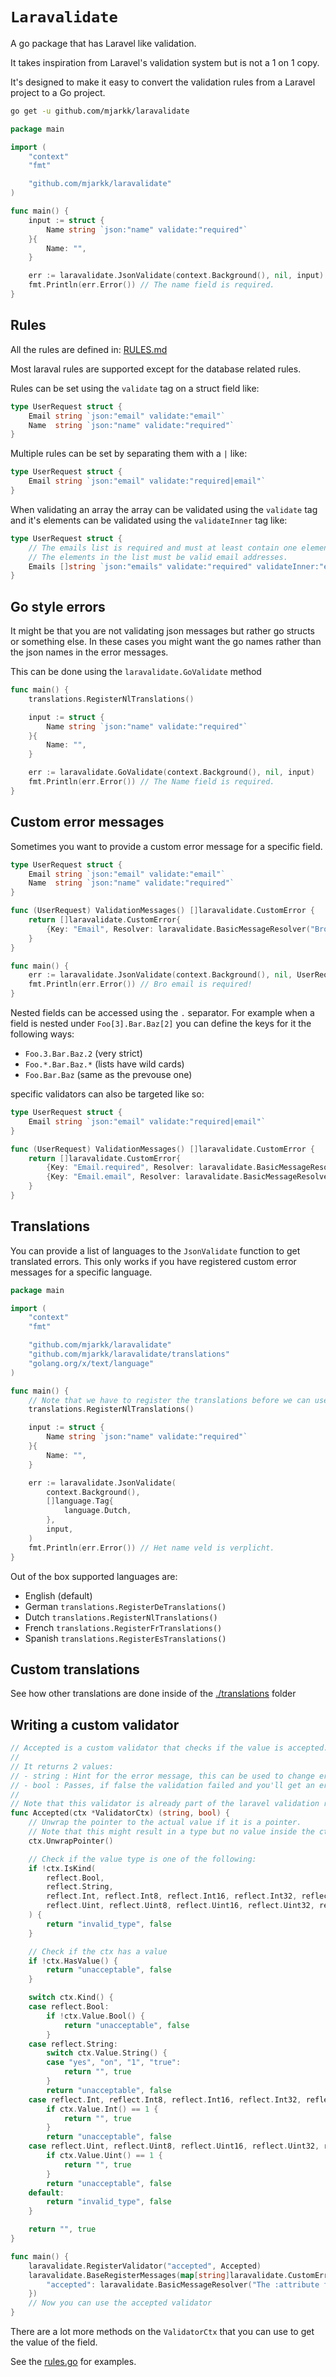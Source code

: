 # `Laravalidate`

A go package that has Laravel like validation.

It takes inspiration from Laravel's validation system but is not a 1 on 1 copy.

It's designed to make it easy to convert the validation rules from a Laravel project to a Go project.

```sh
go get -u github.com/mjarkk/laravalidate
```

```go
package main

import (
	"context"
	"fmt"

	"github.com/mjarkk/laravalidate"
)

func main() {
	input := struct {
		Name string `json:"name" validate:"required"`
	}{
		Name: "",
	}

	err := laravalidate.JsonValidate(context.Background(), nil, input)
	fmt.Println(err.Error()) // The name field is required.
}
```

## Rules

All the rules are defined in: [RULES.md](./RULES.md)

Most laraval rules are supported except for the database related rules.

Rules can be set using the `validate` tag on a struct field like:

```go
type UserRequest struct {
	Email string `json:"email" validate:"email"`
	Name  string `json:"name" validate:"required"`
}
```

Multiple rules can be set by separating them with a `|` like:

```go
type UserRequest struct {
	Email string `json:"email" validate:"required|email"`
}
```

When validating an array the array can be validated using the `validate` tag and it's elements can be validated using the `validateInner` tag like:

```go
type UserRequest struct {
	// The emails list is required and must at least contain one element.
	// The elements in the list must be valid email addresses.
	Emails []string `json:"emails" validate:"required" validateInner:"email"`
}
```

## Go style errors

It might be that you are not validating json messages but rather go structs or something else.
In these cases you might want the go names rather than the json names in the error messages.

This can be done using the `laravalidate.GoValidate` method

```go
func main() {
	translations.RegisterNlTranslations()

	input := struct {
		Name string `json:"name" validate:"required"`
	}{
		Name: "",
	}

	err := laravalidate.GoValidate(context.Background(), nil, input)
	fmt.Println(err.Error()) // The Name field is required.
}
```

## Custom error messages

Sometimes you want to provide a custom error message for a specific field.

```go
type UserRequest struct {
	Email string `json:"email" validate:"email"`
	Name  string `json:"name" validate:"required"`
}

func (UserRequest) ValidationMessages() []laravalidate.CustomError {
	return []laravalidate.CustomError{
		{Key: "Email", Resolver: laravalidate.BasicMessageResolver("Bro email is required!")},
	}
}

func main() {
	err := laravalidate.JsonValidate(context.Background(), nil, UserRequest{})
	fmt.Println(err.Error()) // Bro email is required!
}
```

Nested fields can be accessed using the `.` separator.
For example when a field is nested under `Foo[3].Bar.Baz[2]` you can define the keys for it the following ways:

- `Foo.3.Bar.Baz.2` (very strict)
- `Foo.*.Bar.Baz.*` (lists have wild cards)
- `Foo.Bar.Baz` (same as the prevouse one)

specific validators can also be targeted like so:

```go
type UserRequest struct {
	Email string `json:"email" validate:"required|email"`
}

func (UserRequest) ValidationMessages() []laravalidate.CustomError {
	return []laravalidate.CustomError{
		{Key: "Email.required", Resolver: laravalidate.BasicMessageResolver("Bro email is required!")},
		{Key: "Email.email", Resolver: laravalidate.BasicMessageResolver("Bogus email!")},
	}
}
```

## Translations

You can provide a list of languages to the `JsonValidate` function to get translated errors.
This only works if you have registered custom error messages for a specific language.

```go
package main

import (
	"context"
	"fmt"

	"github.com/mjarkk/laravalidate"
	"github.com/mjarkk/laravalidate/translations"
	"golang.org/x/text/language"
)

func main() {
	// Note that we have to register the translations before we can use them.
	translations.RegisterNlTranslations()

	input := struct {
		Name string `json:"name" validate:"required"`
	}{
		Name: "",
	}

	err := laravalidate.JsonValidate(
		context.Background(),
		[]language.Tag{
			language.Dutch,
		},
		input,
	)
	fmt.Println(err.Error()) // Het name veld is verplicht.
}
```

Out of the box supported languages are:

- English (default)
- German `translations.RegisterDeTranslations()`
- Dutch `translations.RegisterNlTranslations()`
- French `translations.RegisterFrTranslations()`
- Spanish `translations.RegisterEsTranslations()`

## Custom translations

See how other translations are done inside of the [./translations](./translations) folder

## Writing a custom validator

```go
// Accepted is a custom validator that checks if the value is accepted.
//
// It returns 2 values:
// - string : Hint for the error message, this can be used to change error messages based on the hint.
// - bool : Passes, if false the validation failed and you'll get an error message
//
// Note that this validator is already part of the laravel validation rules and just here for example.
func Accepted(ctx *ValidatorCtx) (string, bool) {
	// Unwrap the pointer to the actual value if it is a pointer.
	// Note that this might result in a type but no value inside the ctx.
	ctx.UnwrapPointer()

	// Check if the value type is one of the following:
	if !ctx.IsKind(
		reflect.Bool,
		reflect.String,
		reflect.Int, reflect.Int8, reflect.Int16, reflect.Int32, reflect.Int64,
		reflect.Uint, reflect.Uint8, reflect.Uint16, reflect.Uint32, reflect.Uint64,
	) {
		return "invalid_type", false
	}

	// Check if the ctx has a value
	if !ctx.HasValue() {
		return "unacceptable", false
	}

	switch ctx.Kind() {
	case reflect.Bool:
		if !ctx.Value.Bool() {
			return "unacceptable", false
		}
	case reflect.String:
		switch ctx.Value.String() {
		case "yes", "on", "1", "true":
			return "", true
		}
		return "unacceptable", false
	case reflect.Int, reflect.Int8, reflect.Int16, reflect.Int32, reflect.Int64:
		if ctx.Value.Int() == 1 {
			return "", true
		}
		return "unacceptable", false
	case reflect.Uint, reflect.Uint8, reflect.Uint16, reflect.Uint32, reflect.Uint64:
		if ctx.Value.Uint() == 1 {
			return "", true
		}
		return "unacceptable", false
	default:
		return "invalid_type", false
	}

	return "", true
}

func main() {
	laravalidate.RegisterValidator("accepted", Accepted)
	laravalidate.BaseRegisterMessages(map[string]laravalidate.CustomError{
		"accepted": laravalidate.BasicMessageResolver("The :attribute field must be accepted."),
	})
	// Now you can use the accepted validator
}
```

There are a lot more methods on the `ValidatorCtx` that you can use to get the value of the field.

See the [rules.go](./rules.go) for examples.
